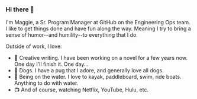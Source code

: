 ### Hi there 👋
I'm Maggie, a Sr. Program Manager at GitHub on the Engineering Ops team. I like to get things done and have fun along the way. Meaning I try to bring a sense of humor--and humility--to everything that I do. 

Outside of work, I love:
- 📝 Creative writing. I have been working on a novel for a few years now. One day I'll finish it. One day...
- 🐶 Dogs. I have a pug that I adore, and generally love all dogs. 
- 🌊 Being on the water. I love to kayak, paddleboard, swim, ride boats. Anything to do with water. 
- 📺 And of course, watching Netflix, YouTube, Hulu, etc.
